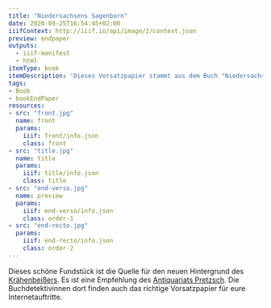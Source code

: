 ```yaml
---
title: "Niedersachsens Sagenborn"
date: 2020-09-25T16:54:45+02:00
iiifContext: http://iiif.io/api/image/2/context.json
preview: endpaper
outputs:
  - iiif-manifest
  - html
itemType: book
itemDescription: 'Dieses Vorsatzpapier stammt aus dem Buch "Niedersachsens Sagenborn" von Karl Henniger, erschienen 1907 im Verlag August Lax, Hildesheim. <a class="worldcat" href="http://www.worldcat.org/oclc/903072932">&nbsp;</a>'
tags:
- Book
- bookEndPaper
resources:
- src: "front.jpg"
  name: front
  params:
    iiif: front/info.json
    class: front
- src: "title.jpg"
  name: title
  params:
    iiif: title/info.json
    class: title
- src: "end-verso.jpg"
  name: preview
  params:
    iiif: end-verso/info.json
    class: order-1
- src: "end-recto.jpg"
  params:
    iiif: end-recto/info.json
    class: order-2
---
```

Dieses schöne Fundstück ist die Quelle für den neuen Hintergrund des [Krähenbeißers](https://krähenbeisser.de).<!--more--> Es ist eine Empfehlung des [Antiquariats Pretzsch](https://antiquariat-pretzsch.de/). Die Buchdetektivinnen dort finden auch das richtige Vorsatzpapier für eure Internetauftritte.
